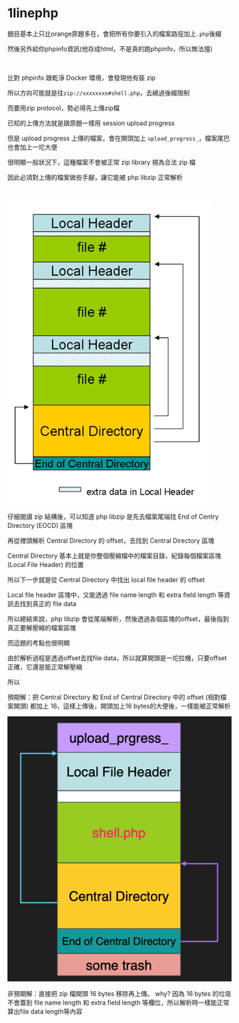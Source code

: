 # 1linephp

題目基本上只比orange原題多在，會把所有你要引入的檔案路徑加上`.php`後綴

然後另外給你phpinfo資訊(他存成html，不是真的跑phpinfo，所以無法撞)

<br>

比對 phpinfo 跟乾淨 Docker 環境，會發現他有裝 zip

所以方向可能就是往`zip://xxxxxxxx#shell.php`，去繞過後綴限制

而要用zip protocol，勢必得先上傳zip檔

已知的上傳方法就是跟原題一樣用 session upload progress

但是 upload progress 上傳的檔案，會在開頭加上 `upload_progress_`，檔案尾巴也會加上一坨大便

很明顯一般狀況下，這種檔案不會被正常 zip library 視為合法 zip 檔

因此必須對上傳的檔案做些手腳，讓它能被 php libzip 正常解析

<br>

![](https://github.com/w181496/CTF/blob/master/0ctf2021_qual/1linephp/zip_struct.png)

仔細閱讀 zip 結構後，可以知道 php libzip 是先去檔案尾端找 End of Centry Directory (EOCD) 區塊

再從裡頭解析 Central Directory 的 offset，去找到 Central Directory 區塊

Central Directory 基本上就是你整個壓縮檔中的檔案目錄，紀錄每個檔案區塊 (Local File Header) 的位置

所以下一步就是從 Central Directory 中找出 local file header 的 offset

Local file header 區塊中，又能透過 file name length 和 extra field length 等資訊去找到真正的 file data

所以總結來說，php libzip 會從尾端解析，然後透過各個區塊的offset，最後指到真正要解壓縮的檔案區塊

而這題的考點也很明顯

由於解析過程是透過offset去找file data，所以就算開頭是一坨拉機，只要offset正確，它還是能正常解壓縮

所以

預期解：把 Central Directory 和 End of Central Directory 中的 offset (相對檔案開頭) 都加上 16，這樣上傳後，開頭加上16 bytes的大便後，一樣能被正常解析

![](https://github.com/w181496/CTF/blob/master/0ctf2021_qual/1linephp/zip-sol.png)

非預期解：直接把 zip 檔開頭 16 bytes 移除再上傳。 why? 因為 16 bytes 的垃圾不會蓋到 file name length 和 extra field length 等欄位，所以解析時一樣能正常算出file data length等內容





